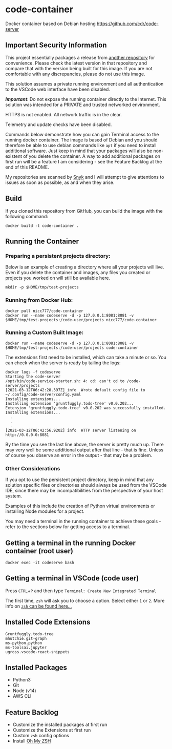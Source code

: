 # code-container

Docker container based on Debian hosting https://github.com/cdr/code-server

## Important Security Information

This project essentially packages a release from [another repository](https://github.com/cdr/code-server) for convenience. Please check the latest version in that repository and compare that with the version being built for this image. If you are not comfortable with any discrepancies, please do not use this image.

This solution assumes a private running environment and all authentication to the VSCode web interface have been disabled.

**_Important_**: Do not expose the running container directly to the Internet. This solution was intended for a PRIVATE and trusted networked environment.

HTTPS is not enabled. All network traffic is in the clear.

Telemetry and update checks have been disabled.

Commands below demonstrate how you can gain Terminal access to the running docker container. The image is based of Debian and you should therefore be able to use debian commands like `apt` if you need to install additional software. Just keep in mind that your packages will also be non-existent of you delete the container. A way to add additional packages on first run will be a feature I am considering - see the Feature Backlog at the end of this README.

My repositories are scanned by [Snyk](https://snyk.io/) and I will attempt to give attentions to issues as soon as possible, as and when they arise.

## Build

If you cloned this repository from GitHub, you can build the image with the following command:

```shell
docker build -t code-container .
```

## Running the Container

### Preparing a persistent projects directory:

Below is an example of creating a directory where all your projects will live. Even if you delete the container and images, any files you created or projects you worked on will still be available here.

```shell
mkdir -p $HOME/tmp/test-projects
```

### Running from Docker Hub:

```shell
docker pull nicc777/code-container
docker run --name codeserve -d -p 127.0.0.1:8081:8081 -v $HOME/tmp/test-projects:/code-user/projects nicc777/code-container
```

### Running a Custom Built Image:

```shell
docker run --name codeserve -d -p 127.0.0.1:8081:8081 -v $HOME/tmp/test-projects:/code-user/projects code-container
```

The extensions first need to be installed, which can take a minute or so. You can check when the server is ready by tailing the logs:

```shell
docker logs -f codeserve
Starting the code-server
/opt/bin/code-service-starter.sh: 4: cd: can't cd to /code-server/projects
[2021-03-12T06:42:28.397Z] info  Wrote default config file to ~/.config/code-server/config.yaml
Installing extensions...
Installing extension 'gruntfuggly.todo-tree' v0.0.202...
Extension 'gruntfuggly.todo-tree' v0.0.202 was successfully installed.
Installing extensions...
  .
  .
  .
[2021-03-12T06:42:56.920Z] info  HTTP server listening on http://0.0.0.0:8081
```

By the time you see the last line above, the server is pretty much up. There may very well be some additional output after that line - that is fine. Unless of course you observe an error in the output - that may be a problem.

### Other Considerations 

If you opt to use the persistent project directory, keep in mind that any solution specific files or directories should always be used from the VSCode IDE, since there may be incompatibilities from the perspective of your host system.

Examples of this include the creation of Python virtual environments or installing Node modules for a project. 

You may need a terminal in the running container to achieve these goals - refer to the sections below for getting access to a terminal.

## Getting a terminal in the running Docker container (root user)

```shell
docker exec -it codeserve bash
```

## Getting a terminal in VSCode (code user)

Press `CTRL`+`P` and then type `Terminal: Create New Integrated Terminal`

The first time, `zsh` will ask you to choose a option. Select either `1` or `2`. More info on [`zsh` can be found here...](https://www.zsh.org/)

## Installed Code Extensions

```text
Gruntfuggly.todo-tree
mhutchie.git-graph
ms-python.python
ms-toolsai.jupyter
ugross.vscode-react-snippets
```

## Installed Packages

* Python3
* Git
* Node (v14)
* AWS CLI

## Feature Backlog

* Customize the installed packages at first run
* Customize the Extensions at first run
* Custom `zsh` config options
* Install [Oh My ZSH](https://ohmyz.sh/)
